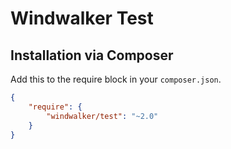 # Windwalker Test

## Installation via Composer

Add this to the require block in your `composer.json`.

``` json
{
    "require": {
        "windwalker/test": "~2.0"
    }
}
```

